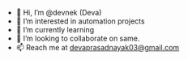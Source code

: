 - 👋 Hi, I’m @devnek (Deva)
- 👀 I’m interested in automation projects
- 🌱 I’m currently learning 
- 💞️ I’m looking to collaborate on same.
- 📫 Reach me at devaprasadnayak03@gmail.com

<!---
devnek/devnek is a ✨ special ✨ repository because its `README.md` (this file) appears on your GitHub profile.
You can click the Preview link to take a look at your changes.
--->
